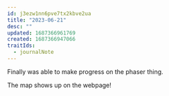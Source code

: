```yaml
---
id: j3ezw1nn6pve7tx2kbve2ua
title: "2023-06-21"
desc: ""
updated: 1687366961769
created: 1687366947066
traitIds:
  - journalNote
---
```


Finally was able to make progress on the phaser thing.

The map shows up on the webpage!
